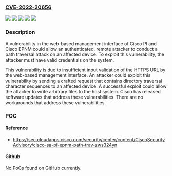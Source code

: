 ### [CVE-2022-20656](https://cve.mitre.org/cgi-bin/cvename.cgi?name=CVE-2022-20656)
![](https://img.shields.io/static/v1?label=Product&message=Cisco%20Evolved%20Programmable%20Network%20Manager%20(EPNM)&color=blue)
![](https://img.shields.io/static/v1?label=Product&message=Cisco%20Prime%20Infrastructure&color=blue)
![](https://img.shields.io/static/v1?label=Version&message=%3D%203.0.0%20&color=brighgreen)
![](https://img.shields.io/static/v1?label=Version&message=%3D%203.0.1%20&color=brighgreen)
![](https://img.shields.io/static/v1?label=Vulnerability&message=Path%20Traversal%3A%20'..%2Ffiledir'&color=brighgreen)

### Description

A vulnerability in the web-based management interface of Cisco&nbsp;PI and Cisco&nbsp;EPNM could allow an authenticated, remote attacker to conduct a path traversal attack on an affected device. To exploit this vulnerability, the attacker must have valid credentials on the system.This vulnerability is due to insufficient input validation of the HTTPS URL by the web-based management interface. An attacker could exploit this vulnerability by sending a crafted request that contains directory traversal character sequences to an affected device. A successful exploit could allow the attacker to write arbitrary files to the host system.Cisco&nbsp;has released software updates that address these vulnerabilities. There are no workarounds that address these vulnerabilities.

### POC

#### Reference
- https://sec.cloudapps.cisco.com/security/center/content/CiscoSecurityAdvisory/cisco-sa-pi-epnm-path-trav-zws324yn

#### Github
No PoCs found on GitHub currently.

